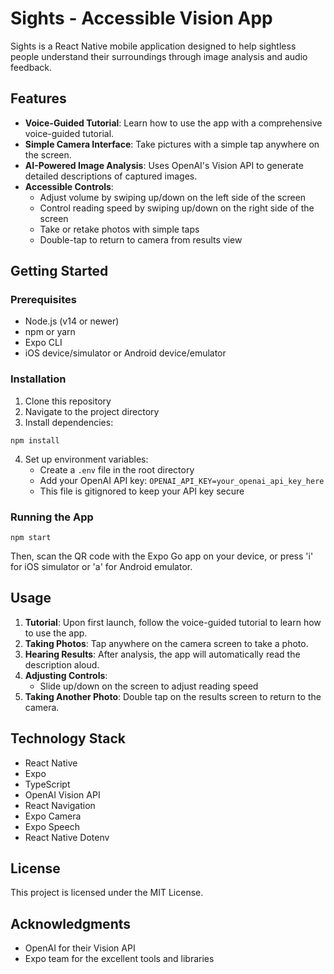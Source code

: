 # Sights - Accessible Vision App

Sights is a React Native mobile application designed to help sightless people understand their surroundings through image analysis and audio feedback.

## Features

- **Voice-Guided Tutorial**: Learn how to use the app with a comprehensive voice-guided tutorial.
- **Simple Camera Interface**: Take pictures with a simple tap anywhere on the screen.
- **AI-Powered Image Analysis**: Uses OpenAI's Vision API to generate detailed descriptions of captured images.
- **Accessible Controls**:
  - Adjust volume by swiping up/down on the left side of the screen
  - Control reading speed by swiping up/down on the right side of the screen
  - Take or retake photos with simple taps
  - Double-tap to return to camera from results view

## Getting Started

### Prerequisites

- Node.js (v14 or newer)
- npm or yarn
- Expo CLI
- iOS device/simulator or Android device/emulator

### Installation

1. Clone this repository
2. Navigate to the project directory
3. Install dependencies:
```
npm install
```
4. Set up environment variables:
   - Create a `.env` file in the root directory
   - Add your OpenAI API key: `OPENAI_API_KEY=your_openai_api_key_here`
   - This file is gitignored to keep your API key secure

### Running the App

```
npm start
```
Then, scan the QR code with the Expo Go app on your device, or press 'i' for iOS simulator or 'a' for Android emulator.

## Usage

1. **Tutorial**: Upon first launch, follow the voice-guided tutorial to learn how to use the app.
2. **Taking Photos**: Tap anywhere on the camera screen to take a photo.
3. **Hearing Results**: After analysis, the app will automatically read the description aloud.
4. **Adjusting Controls**:
   - Slide up/down on the screen to adjust reading speed
5. **Taking Another Photo**: Double tap on the results screen to return to the camera.

## Technology Stack

- React Native
- Expo
- TypeScript
- OpenAI Vision API
- React Navigation
- Expo Camera
- Expo Speech
- React Native Dotenv

## License

This project is licensed under the MIT License.

## Acknowledgments

- OpenAI for their Vision API
- Expo team for the excellent tools and libraries 

